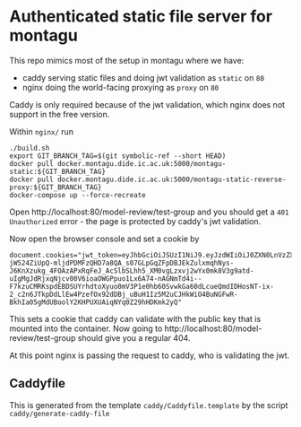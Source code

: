 # Authenticated static file server for montagu

This repo mimics most of the setup in montagu where we have:

* caddy serving static files and doing jwt validation as `static` on `80`
* nginx doing the world-facing proxying as `proxy` on `80`

Caddy is only required because of the jwt validation, which nginx does not support in the free version.

Within `nginx/` run

```
./build.sh
export GIT_BRANCH_TAG=$(git symbolic-ref --short HEAD)
docker pull docker.montagu.dide.ic.ac.uk:5000/montagu-static:${GIT_BRANCH_TAG}
docker pull docker.montagu.dide.ic.ac.uk:5000/montagu-static-reverse-proxy:${GIT_BRANCH_TAG}
docker-compose up --force-recreate
```

Open http://localhost:80/model-review/test-group and you should get a `401 Unauthorized` error - 
the page is protected by caddy's jwt validation.

Now open the browser console and set a cookie by
```
document.cookies="jwt_token=eyJhbGciOiJSUzI1NiJ9.eyJzdWIiOiJ0ZXN0LnVzZXIiLCJpc3MiOiJ2YWNjaW5laW1wYWN0Lm9yZyIsInRlc3QtZ3JvdXAiOiJ0cnVlIiwidG9rZW5fdHlwZSI6Ik1PREVMX1JFVklFVyIsImV4cCI6MTU0OTQ2NTMxM30.b01DzAVQIBk-jW524ZiUpQ-mljdPDMFzQHD7a8QA_s07GLpGqZFpDBJEkZulxmqhNys-J6KnXzukg_4FOAzAPxRqFeJ_AcSlbSLhh5_XM0vgLzxvj2wYx0mk8V3g9atd-uIgMgJdRjxqNjcv00V6ioaOWGPpuo1Lx6A74-nAGNmTd4i--F7kzuCMRKspdEBDSUYrhdtoXyuo0mV3P1e0hb60SvwkGa60dLcueQmdIDHosNT-ix-2_c2n6JTkpDdLlEw4PzefOx92dDBj_uBuH1Iz5M2uCJHkWiO4BuNGFwR-BkhIa05gMdUBoolY2KHPUXUAiqNYq0Z29hHDKmk2yQ"
```

This sets a cookie that caddy can validate with the public key that is mounted into the container. 
Now going to http://localhost:80/model-review/test-group should give you a regular 404.

At this point nginx is passing the request to caddy, who is validating the jwt.

## Caddyfile
This is generated from the template `caddy/Caddyfile.template` by the script `caddy/generate-caddy-file`